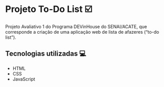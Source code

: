 # Projeto To-Do List :ballot_box_with_check:

Projeto Avaliativo 1 do Programa DEVinHouse do SENAI/ACATE, que corresponde a criação de uma aplicação web de lista de afazeres (“to-do list”).



## Tecnologias utilizadas :computer:

- HTML 
- CSS
- JavaScript

